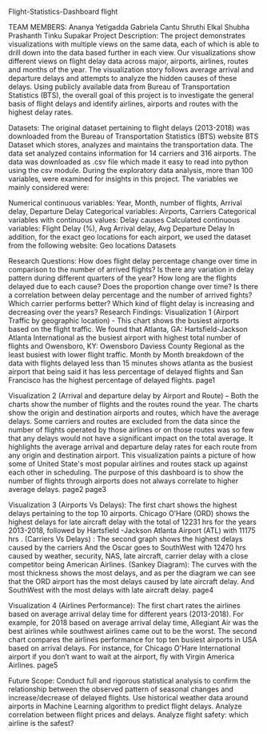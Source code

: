 Flight-Statistics-Dashboard
flight

TEAM MEMBERS:
Ananya Yetigadda
Gabriela Cantu
Shruthi Elkal
Shubha Prashanth
Tinku Supakar
Project Description:
The project demonstrates visualizations with multiple views on the same data, each of which is able to drill down into the data based further in each view. Our visualizations show different views on flight delay data across major, airports, airlines, routes and months of the year. The visualization story follows average arrival and departure delays and attempts to analyze the hidden causes of these delays. Using publicly available data from Bureau of Transportation Statistics (BTS), the overall goal of this project is to investigate the general basis of flight delays and identify airlines, airports and routes with the highest delay rates.

Datasets:
The original dataset pertaining to flight delays (2013-2018) was downloaded from the Bureau of Transportation Statistics (BTS) website BTS Dataset which stores, analyzes and maintains the transportation data. The data set analyzed contains information for 14 carriers and 316 airports. The data was downloaded as .csv file which made it easy to read into python using the csv module. During the exploratory data analysis, more than 100 variables, were examined for insights in this project. The variables we mainly considered were:

Numerical continuous variables: Year, Month, number of flights, Arrival delay, Departure Delay
Categorical variables: Airports, Carriers
Categorical variables with continuous values: Delay causes
Calculated continuous variables: Flight Delay (%), Avg Arrival delay, Avg Departure Delay
In addition, for the exact geo locations for each airport, we used the dataset from the following website: Geo locations Datasets

Research Questions:
How does flight delay percentage change over time in comparison to the number of arrived flights? Is there any variation in delay pattern during different quarters of the year?
How long are the flights delayed due to each cause? Does the proportion change over time?
Is there a correlation between delay percentage and the number of arrived fights?
Which carrier performs better?
Which kind of flight delay is increasing and decreasing over the years?
Research Findings:
Visualization 1 (Airport Traffic by geographic location) - This chart shows the busiest airports based on the flight traffic. We found that Atlanta, GA: Hartsfield-Jackson Atlanta International as the busiest airport with highest total number of flights and Owensboro, KY: Owensboro Daviess County Regional as the least busiest with lower flight traffic. Month by Month breakdown of the data with flights delayed less than 15 minutes shows atlanta as the busiest airport that being said it has less percentage of delayed flights and San Francisco has the highest percentage of delayed flights.
page1

Visualization 2 (Arrival and departure delay by Airport and Route) – Both the charts show the number of flights and the routes round the year. The charts show the origin and destination airports and routes, which have the average delays. Some carriers and routes are excluded from the data since the number of flights operated by those airlines or on those routes was so few that any delays would not have a significant impact on the total average. It highlights the average arrival and departure delay rates for each route from any origin and destination airport. This visualization paints a picture of how some of United State's most popular airlines and routes stack up against each other in scheduling. The purpose of this dashboard is to show the number of flights through airports does not always correlate to higher average delays.
page2 page3

Visualization 3 (Airports Vs Delays): The first chart shows the highest delays pertaining to the top 10 airports. Chicago O’Hare (ORD) shows the highest delays for late aircraft delay with the total of 12231 hrs for the years 2013-2018, followed by Hartsfield -Jackson Atlanta Airport (ATL) with 11175 hrs . (Carriers Vs Delays) : The second graph shows the highest delays caused by the carriers And the Oscar goes to SouthWest with 12470 hrs caused by weather, security, NAS, late aircraft, carrier delay with a close competitor being American Airlines. (Sankey Diagram): The curves with the most thickness shows the most delays, and as per the diagram we can see that the ORD airport has the most delays caused by late aircraft delay. And SouthWest with the most delays with late aircraft delay.
page4

Visualization 4 (Airlines Performance): The first chart rates the airlines based on average arrival delay time for different years (2013-2018). For example, for 2018 based on average arrival delay time, Allegiant Air was the best airlines while southwest airlines came out to be the worst. The second chart compares the airlines performance for top ten busiest airports in USA based on arrival delays. For instance, for Chicago O'Hare International airport if you don’t want to wait at the airport, fly with Virgin America Airlines.
page5

Future Scope:
Conduct full and rigorous statistical analysis to confirm the relationship between the observed pattern of seasonal changes and increase/decrease of delayed flights.
Use historical weather data around airports in Machine Learning algorithm to predict flight delays.
Analyze correlation between flight prices and delays.
Analyze flight safety: which airline is the safest?
